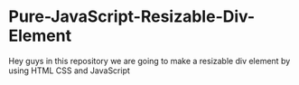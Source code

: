 # Pure-JavaScript-Resizable-Div-Element
Hey guys in this repository we are going to make a resizable div element by using HTML CSS and JavaScript
